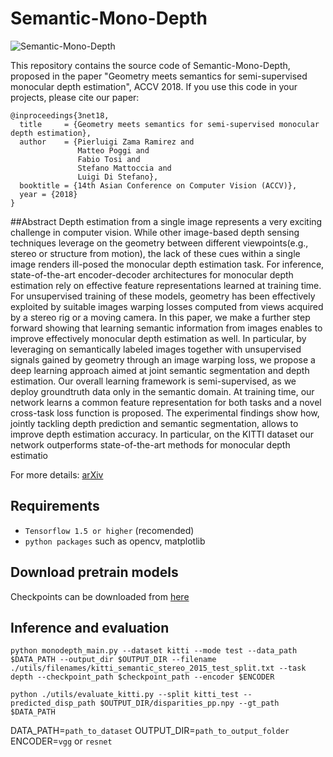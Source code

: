 # Semantic-Mono-Depth

![Semantic-Mono-Depth](https://github.com/CVLAB-Unibo/Semantic-Mono-Depth/tree/master/images/SemanticMonoDepth.PNG)

This repository contains the source code of Semantic-Mono-Depth, proposed in the paper "Geometry meets semantics for semi-supervised monocular depth estimation", ACCV 2018.
If you use this code in your projects, please cite our paper:

```
@inproceedings{3net18,
  title     = {Geometry meets semantics for semi-supervised monocular depth estimation},
  author    = {Pierluigi Zama Ramirez and
               Matteo Poggi and
               Fabio Tosi and
               Stefano Mattoccia and
               Luigi Di Stefano},
  booktitle = {14th Asian Conference on Computer Vision (ACCV)},
  year = {2018}
}
```
##Abstract
Depth estimation from a single image represents a very exciting challenge in computer vision. While other image-based depth sensing techniques  leverage  on  the  geometry  between  different  viewpoints(e.g.,  stereo  or  structure  from  motion),  the  lack of these  cues  within a  single  image  renders  ill-posed  the  monocular  depth  estimation  task. For inference, state-of-the-art encoder-decoder architectures for monocular  depth  estimation  rely  on  effective  feature  representations  learned at  training time.  For  unsupervised  training  of  these  models,  geometry has  been  effectively  exploited  by  suitable  images  warping  losses  computed from views acquired by a stereo rig or a moving camera. In this paper, we make a further step forward showing that learning semantic information from images enables to improve effectively monocular depth estimation as well. In particular, by leveraging on semantically labeled images together with unsupervised signals gained by geometry through an image warping loss, we propose a deep learning approach aimed at joint semantic segmentation and depth estimation. Our overall learning framework  is  semi-supervised,  as  we  deploy  groundtruth  data  only  in the  semantic  domain. At  training  time,  our  network  learns  a  common feature  representation  for  both  tasks  and  a  novel  cross-task  loss  function is proposed. The experimental findings show how, jointly tackling depth  prediction  and  semantic  segmentation,  allows  to  improve  depth estimation  accuracy.  In  particular,  on  the  KITTI  dataset  our  network outperforms state-of-the-art methods for monocular depth estimatio

For more details:
[arXiv](https://arxiv.org/abs/1810.04093)

## Requirements

* `Tensorflow 1.5 or higher` (recomended) 
* `python packages` such as opencv, matplotlib

## Download pretrain models
Checkpoints can be downloaded from [here](https://drive.google.com/open?id=1n4qPzso_uyodgevi3w0qCXduTsPXqlub)

## Inference and evaluation
```
python monodepth_main.py --dataset kitti --mode test --data_path $DATA_PATH --output_dir $OUTPUT_DIR --filename ./utils/filenames/kitti_semantic_stereo_2015_test_split.txt --task depth --checkpoint_path $checkpoint_path --encoder $ENCODER

python ./utils/evaluate_kitti.py --split kitti_test --predicted_disp_path $OUTPUT_DIR/disparities_pp.npy --gt_path $DATA_PATH 
```

DATA_PATH=`path_to_dataset`
OUTPUT_DIR=`path_to_output_folder`
ENCODER=`vgg` or `resnet`
